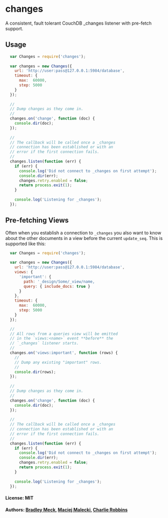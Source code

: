 # changes

A consistent, fault tolerant CouchDB _changes listener with pre-fetch support.

## Usage

``` js
  var Changes = require('changes');
  
  var changes = new Changes({
    url: 'http://user:pass@127.0.0.1:5984/database',
    timeout: {
      max:  60000,
      step: 5000
    }
  });
  
  //
  // Dump changes as they come in.
  //
  changes.on('change', function (doc) {
    console.dir(doc);
  });
  
  //
  // The callback will be called once a _changes
  // connection has been established or with an
  // error if the first connection fails.
  //
  changes.listen(function (err) {
    if (err) {
      console.log('Did not connect to _changes on first attempt');
      console.dir(err);
      changes.retry.enabled = false;
      return process.exit(1);
    }
    
    console.log('Listening for _changes');
  });
```

## Pre-fetching Views

Often when you establish a connection to `_changes` you also want to know about the other documents in a view before the current `update_seq`. This is supported like this:

``` js
  var Changes = require('changes');
  
  var changes = new Changes({
    url: 'http://user:pass@127.0.0.1:5984/database',
    views: {
      'important': {
        path: '_design/Some/_view/name,
        query: { include_docs: true }
      }
    },
    timeout: {
      max:  60000,
      step: 5000
    }
  });

  //
  // All rows from a queries view will be emitted
  // in the `views:<name>` event **before** the
  // `_changes` listener starts. 
  //
  changes.on('views:important', function (rows) {
    //
    // Dump any existing "important" rows.
    //
    console.dir(rows);
  });
  
  //
  // Dump changes as they come in.
  //
  changes.on('change', function (doc) {
    console.dir(doc);
  });
  
  //
  // The callback will be called once a _changes
  // connection has been established or with an
  // error if the first connection fails.
  //
  changes.listen(function (err) {
    if (err) {
      console.log('Did not connect to _changes on first attempt');
      console.dir(err);
      changes.retry.enabled = false;
      return process.exit(1);
    }
    
    console.log('Listening for _changes');
  });
```

#### License: MIT
#### Authors: [Bradley Meck](https://github.com/bmeck), [Maciej Malecki](https://github.com/mmalecki), [Charlie Robbins](https://github.com/indexzero)